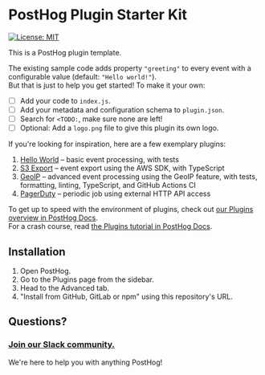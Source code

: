 # PostHog Plugin Starter Kit

[![License: MIT](https://img.shields.io/badge/License-MIT-red.svg?style=flat-square)](https://opensource.org/licenses/MIT)

This is a PostHog plugin template.

The existing sample code adds property `"greeting"` to every event with a configurable value (default: `"Hello world!"`).  
But that is just to help you get started! To make it your own:

-   [ ] Add your code to `index.js`.
-   [ ] Add your metadata and configuration schema to `plugin.json`.
-   [ ] Search for `<TODO:`, make sure none are left!
-   [ ] Optional: Add a `logo.png` file to give this plugin its own logo.

If you're looking for inspiration, here are a few exemplary plugins:

1. [Hello World](https://github.com/PostHog/helloworldplugin) – basic event processing, with tests
1. [S3 Export](https://github.com/PostHog/s3-export-plugin) – event export using the AWS SDK, with TypeScript
1. [GeoIP](https://github.com/PostHog/posthog-plugin-geoip) – advanced event processing using the GeoIP feature, with tests, formatting, linting, TypeScript, and GitHub Actions CI
1. [PagerDuty](https://github.com/PostHog/posthog-pagerduty-plugin) – periodic job using external HTTP API access

To get up to speed with the environment of plugins, check out [our Plugins overview in PostHog Docs](https://posthog.com/docs/plugins/build/overview).  
For a crash course, read [the Plugins tutorial in PostHog Docs](https://posthog.com/docs/plugins/build/tutorial).

## Installation

1. Open PostHog.
1. Go to the Plugins page from the sidebar.
1. Head to the Advanced tab.
1. "Install from GitHub, GitLab or npm" using this repository's URL.

## Questions?

### [Join our Slack community.](https://join.slack.com/t/posthogusers/shared_invite/enQtOTY0MzU5NjAwMDY3LTc2MWQ0OTZlNjhkODk3ZDI3NDVjMDE1YjgxY2I4ZjI4MzJhZmVmNjJkN2NmMGJmMzc2N2U3Yjc3ZjI5NGFlZDQ)

We're here to help you with anything PostHog!
